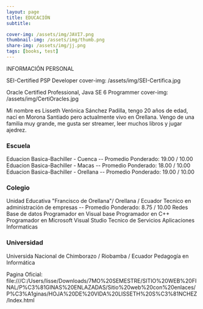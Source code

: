 ```yaml
---
layout: page
title: EDUCACIÓN
subtitle: 

cover-img: /assets/img/JAVI7.png
thumbnail-img: /assets/img/thumb.png
share-img: /assets/img/jj.png
tags: [books, test]
---
```


INFORMACIÓN PERSONAL

SEI-Certified PSP Developer
cover-img: /assets/img/SEI-Certifica.jpg

Oracle Certified Professional, Java SE 6 Programmer
cover-img: /assets/img/CertiOracles.jpg

Mi nombre es Lisseth Verónica Sánchez Padilla, tengo 20 años de edad, nací en Morona Santiado pero actualmente vivo en Orellana. Vengo de una familia muy grande, me gusta ser streamer, leer muchos libros y jugar ajedrez.

### Escuela

Eduacion Basica-Bachiller - Cuenca -- Promedio Ponderado: 19.00 / 10.00
Eduacion Basica-Bachiller - Macas -- Promedio Ponderado: 18.00 / 10.00
Eduacion Basica-Bachiller - Orellana -- Promedio Ponderado: 19.00 / 10.00


### Colegio
Unidad Educativa "Francisco de Orellana"/ Orellana / Ecuador
Tecnico en administración de empresas  -- Promedio Ponderado: 8.75 / 10.00
Redes
Base de datos
Programador en Visual base
Programador en C++
Programador en Microsoft Visual Studio
Tecnico de Servicios Aplicaciones Informaticas

### Universidad
Universida Nacional de Chimborazo / Riobamba / Ecuador
Pedagogía en Informática

Pagina Oficial: file:///C:/Users/lisse/Downloads/7MO%20SEMESTRE/SITIO%20WEB%20FINAL/P%C3%81GINAS%20ENLAZADAS/Sitio%20web%20con%20enlaces/P%C3%A1ginas/HOJA%20DE%20VIDA%20LISSETH%20S%C3%81NCHEZ/Index.html




